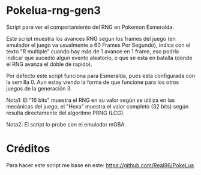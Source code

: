# Pokelua-rng-gen3
Script para ver el comportamiento del RNG en Pokemon Esmeralda.

Este script muestra los avances RNG segun los frames del juego (en emulador el juego va usualmente a 60 Frames Por Segundo), indica con el texto "R multiple" cuando hay más de 1 avance en 1 frame, eso podría indicar que sucedió algun evento aleatorio, o que se esta en batalla (donde el RNG avanza el doble de rapido). 

Por defecto este script funciona para Esmeralda, pues esta configurada con la semilla 0.
Aun estoy viendo la forma de que funcione para los otros juegos de la generación 3.

Nota1: El "16 bits" muestra el RNG en su valor según se utiliza en las mecánicas del juego, el "Hexa" muestra el valor completo (32 bits) según resulta directamente del algoritmo PRNG (LCG).

Nota2: El script lo probe con el emulador mGBA.

# Créditos
Para hacer este script me base en este:
https://github.com/Real96/PokeLua
